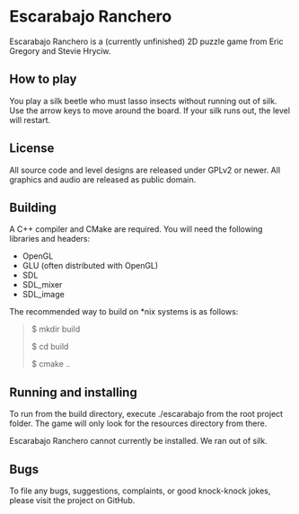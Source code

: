 Escarabajo Ranchero
===================

Escarabajo Ranchero is a (currently unfinished) 2D puzzle game from Eric Gregory and Stevie Hryciw.  

How to play
-----------
You play a silk beetle who must lasso insects without running out of silk.  Use the arrow keys to move around the board.  If your silk runs out, the level will restart.

License
-------
All source code and level designs are released under GPLv2 or newer.  All graphics and audio are released as public domain.

Building
--------
A C++ compiler and CMake are required.  You will need the following libraries and headers:
* OpenGL
* GLU (often distributed with OpenGL)
* SDL
* SDL_mixer
* SDL_image

The recommended way to build on *nix systems is as follows:
> $ mkdir build
>
> $ cd build
>
> $ cmake ..

Running and installing
----------------------
To run from the build directory, execute ./escarabajo from the root project folder.  The game will only look for the resources directory from there.

Escarabajo Ranchero cannot currently be installed.  We ran out of silk.

Bugs
----
To file any bugs, suggestions, complaints, or good knock-knock jokes, please visit the project on GitHub.

